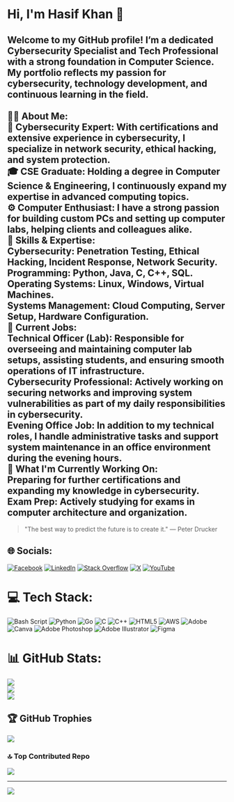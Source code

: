 # Hi, I'm Hasif Khan 👋
Welcome to my GitHub profile! I’m a dedicated Cybersecurity Specialist and Tech Professional with a strong foundation in Computer Science. My portfolio reflects my passion for cybersecurity, technology development, and continuous learning in the field.<br><br>👨‍💻 About Me:<br>🔐 Cybersecurity Expert: With certifications and extensive experience in cybersecurity, I specialize in network security, ethical hacking, and system protection.<br>🎓 CSE Graduate: Holding a degree in Computer Science & Engineering, I continuously expand my expertise in advanced computing topics.<br>⚙️ Computer Enthusiast: I have a strong passion for building custom PCs and setting up computer labs, helping clients and colleagues alike.<br>🔧 Skills & Expertise:<br>Cybersecurity: Penetration Testing, Ethical Hacking, Incident Response, Network Security.<br>Programming: Python, Java, C, C++, SQL.<br>Operating Systems: Linux, Windows, Virtual Machines.<br>Systems Management: Cloud Computing, Server Setup, Hardware Configuration.<br>💼 Current Jobs:<br>Technical Officer (Lab): Responsible for overseeing and maintaining computer lab setups, assisting students, and ensuring smooth operations of IT infrastructure.<br>Cybersecurity Professional: Actively working on securing networks and improving system vulnerabilities as part of my daily responsibilities in cybersecurity.<br>Evening Office Job: In addition to my technical roles, I handle administrative tasks and support system maintenance in an office environment during the evening hours.<br>🌱 What I'm Currently Working On:<br>Preparing for further certifications and expanding my knowledge in cybersecurity.<br>Exam Prep: Actively studying for exams in computer architecture and organization.
---

> "The best way to predict the future is to create it." — Peter Drucker

## 🌐 Socials:
[![Facebook](https://img.shields.io/badge/Facebook-%231877F2.svg?logo=Facebook&logoColor=white)](https://facebook.com/mr.hasifkhan) [![LinkedIn](https://img.shields.io/badge/LinkedIn-%230077B5.svg?logo=linkedin&logoColor=white)](https://linkedin.com/in/hasifkhan) [![Stack Overflow](https://img.shields.io/badge/-Stackoverflow-FE7A16?logo=stack-overflow&logoColor=white)](https://stackoverflow.com/users/27904669/hasif-khan) [![X](https://img.shields.io/badge/X-black.svg?logo=X&logoColor=white)](https://x.com/mrhasifkhan) [![YouTube](https://img.shields.io/badge/YouTube-%23FF0000.svg?logo=YouTube&logoColor=white)](https://youtube.com/@UCmdcx_nuhG0iSM42vYreccg) 

# 💻 Tech Stack:
![Bash Script](https://img.shields.io/badge/bash_script-%23121011.svg?style=for-the-badge&logo=gnu-bash&logoColor=white) ![Python](https://img.shields.io/badge/python-3670A0?style=for-the-badge&logo=python&logoColor=ffdd54) ![Go](https://img.shields.io/badge/go-%2300ADD8.svg?style=for-the-badge&logo=go&logoColor=white) ![C](https://img.shields.io/badge/c-%2300599C.svg?style=for-the-badge&logo=c&logoColor=white) ![C++](https://img.shields.io/badge/c++-%2300599C.svg?style=for-the-badge&logo=c%2B%2B&logoColor=white) ![HTML5](https://img.shields.io/badge/html5-%23E34F26.svg?style=for-the-badge&logo=html5&logoColor=white) ![AWS](https://img.shields.io/badge/AWS-%23FF9900.svg?style=for-the-badge&logo=amazon-aws&logoColor=white) ![Adobe](https://img.shields.io/badge/adobe-%23FF0000.svg?style=for-the-badge&logo=adobe&logoColor=white) ![Canva](https://img.shields.io/badge/Canva-%2300C4CC.svg?style=for-the-badge&logo=Canva&logoColor=white) ![Adobe Photoshop](https://img.shields.io/badge/adobe%20photoshop-%2331A8FF.svg?style=for-the-badge&logo=adobe%20photoshop&logoColor=white) ![Adobe Illustrator](https://img.shields.io/badge/adobe%20illustrator-%23FF9A00.svg?style=for-the-badge&logo=adobe%20illustrator&logoColor=white) ![Figma](https://img.shields.io/badge/figma-%23F24E1E.svg?style=for-the-badge&logo=figma&logoColor=white)
# 📊 GitHub Stats:
![](https://github-readme-stats.vercel.app/api?username=Hasifkhan&theme=github_dark_dimmed&hide_border=false&include_all_commits=true&count_private=true)<br/>
![](https://github-readme-streak-stats.herokuapp.com/?user=Hasifkhan&theme=github_dark_dimmed&hide_border=false)<br/>
![](https://github-readme-stats.vercel.app/api/top-langs/?username=Hasifkhan&theme=github_dark_dimmed&hide_border=false&include_all_commits=true&count_private=true&layout=compact)

## 🏆 GitHub Trophies
![](https://github-profile-trophy.vercel.app/?username=Hasifkhan&theme=radical&no-frame=false&no-bg=true&margin-w=4)

### 🔝 Top Contributed Repo
![](https://github-contributor-stats.vercel.app/api?username=Hasifkhan&limit=5&theme=dark&combine_all_yearly_contributions=true)

---
[![](https://visitcount.itsvg.in/api?id=Hasifkhan&icon=0&color=0)](https://visitcount.itsvg.in)

<!-- Proudly created with GPRM ( https://gprm.itsvg.in ) -->